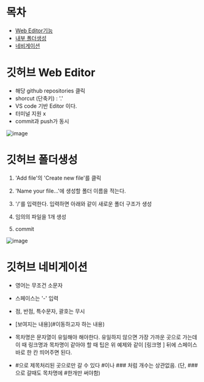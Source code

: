 # 목차
- [Web Editor기능](#깃허브-Web-Editor)
- [내부 폴더생성](#깃허브-폴더생성)
- [네비게이션](#깃허브-네비게이션)

# 깃허브 Web Editor
- 해당 github repositories 클릭
- shorcut (단축키) : '.'
- VS code 기반 Editor 이다.
- 터미널 지원 x 
- commit과 push가 동시

![image](https://user-images.githubusercontent.com/52149400/181665399-1f14c015-4cea-4ddf-9526-dd8137909ce0.png)


# 깃허브 폴더생성

1. 'Add file'의 'Create new file'를 클릭

2. 'Name your file...'에 생성할 폴더 이름을 적는다.

3. '/'를 입력한다. 입력하면 아래와 같이 새로운 폴더 구조가 생성

4. 임의의 파일을 1개 생성

5. commit

![image](https://user-images.githubusercontent.com/52149400/181665524-7880ca95-457a-47e8-8698-31bc780fc46e.png)


# 깃허브 네비게이션

- 영어는 무조건 소문자
- 스페이스는 '-' 입력
- 점,  반점, 특수문자, 괄호는 무시
- [보여지는 내용](#이동하고자 하는 내용)
- 목차명은 문자열이 유일해야 해야한다. 유일하지 않으면 가장 가까운 곳으로 가는데 이 때 링크명과 목차명이 같아야 할 때 팁은 위 예제와 같이 [링크명 ] 뒤에 스페이스바로 한 칸 띄어주면 된다.

- #으로 제목처리된 곳으로만 갈 수 있다     #이나 ### 처럼 개수는 상관없음. (단, ### 으로 갈때도 목차명에 #한개만 써야함)
